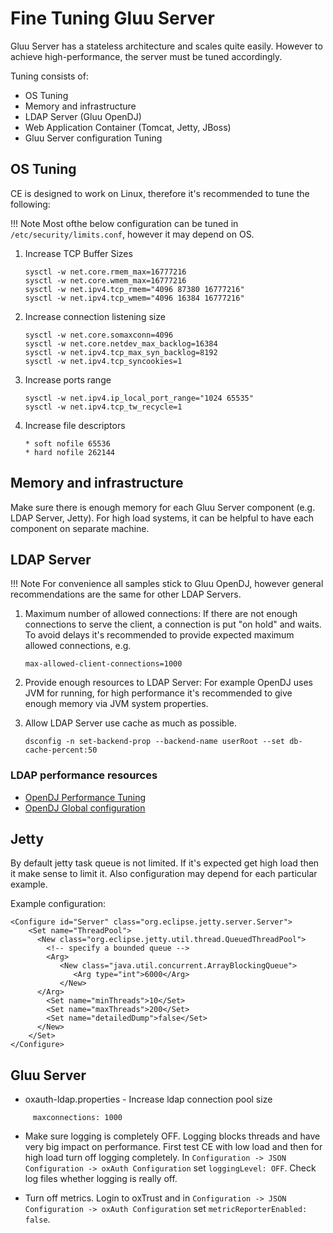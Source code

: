 # Fine Tuning Gluu Server
Gluu Server has a stateless architecture and scales quite easily. However to achieve high-performance, the server must be tuned accordingly.

Tuning consists of:

- OS Tuning   
- Memory and infrastructure   
- LDAP Server (Gluu OpenDJ)      
- Web Application Container (Tomcat, Jetty, JBoss)   
- Gluu Server configuration Tuning    

## OS Tuning

CE is designed to work on Linux, therefore it's recommended to tune the following:

!!! Note
    Most ofthe below configuration can be tuned in `/etc/security/limits.conf`, however it may depend on OS. 

1. Increase TCP Buffer Sizes
   ```
   sysctl -w net.core.rmem_max=16777216
   sysctl -w net.core.wmem_max=16777216
   sysctl -w net.ipv4.tcp_rmem="4096 87380 16777216"
   sysctl -w net.ipv4.tcp_wmem="4096 16384 16777216"
   ```

1. Increase connection listening size
   ```
   sysctl -w net.core.somaxconn=4096
   sysctl -w net.core.netdev_max_backlog=16384
   sysctl -w net.ipv4.tcp_max_syn_backlog=8192
   sysctl -w net.ipv4.tcp_syncookies=1
   ```

1. Increase ports range
   ```
   sysctl -w net.ipv4.ip_local_port_range="1024 65535"
   sysctl -w net.ipv4.tcp_tw_recycle=1
   ```

1. Increase file descriptors

   ```
   * soft nofile 65536
   * hard nofile 262144
   ```

## Memory and infrastructure

Make sure there is enough memory for each Gluu Server component (e.g. LDAP Server, Jetty). For high load systems, it can be helpful to have each component on separate machine.  

## LDAP Server

!!! Note
    For convenience all samples stick to Gluu OpenDJ, however general recommendations are the same for other LDAP Servers.

1. Maximum number of allowed connections: If there are not enough connections to serve the client, a connection is
put "on hold" and waits. To avoid delays it's recommended to provide expected maximum allowed connections, e.g. 

    ```
    max-allowed-client-connections=1000
    ```
    
1. Provide enough resources to LDAP Server: For example OpenDJ uses JVM for running, for high performance it's
    recommended to give enough memory via JVM system properties.
1. Allow LDAP Server use cache as much as possible.

   ```
   dsconfig -n set-backend-prop --backend-name userRoot --set db-cache-percent:50
   ```

### LDAP performance resources

- [OpenDJ Performance Tuning](https://backstage.forgerock.com/#!/docs/opendj/2.6.0/admin-guide/chap-tuning)
- [OpenDJ Global configuration](http://opendj.forgerock.org/opendj-server/configref/global.html#max-allowed-client-connections)


## Jetty

By default jetty task queue is not limited. If it's expected get high load then it make sense to limit it. Also configuration may depend for each particular example.

Example configuration:
```
<Configure id="Server" class="org.eclipse.jetty.server.Server">
    <Set name="ThreadPool">
      <New class="org.eclipse.jetty.util.thread.QueuedThreadPool">
        <!-- specify a bounded queue -->
        <Arg>
           <New class="java.util.concurrent.ArrayBlockingQueue">
              <Arg type="int">6000</Arg>
           </New>
      </Arg>
        <Set name="minThreads">10</Set>
        <Set name="maxThreads">200</Set>
        <Set name="detailedDump">false</Set>
      </New>
    </Set>
</Configure>
```

## Gluu Server

- oxauth-ldap.properties - Increase ldap connection pool size
```
     maxconnections: 1000
```

- Make sure logging is completely OFF. Logging blocks threads and have very big impact on performance. First test CE with low load and then for high load turn off logging completely.
In `Configuration -> JSON Configuration -> oxAuth Configuration` set `loggingLevel: OFF`. Check log files whether logging is really off.
 
- Turn off metrics. Login to oxTrust and in `Configuration -> JSON Configuration -> oxAuth Configuration` set `metricReporterEnabled: false`.

